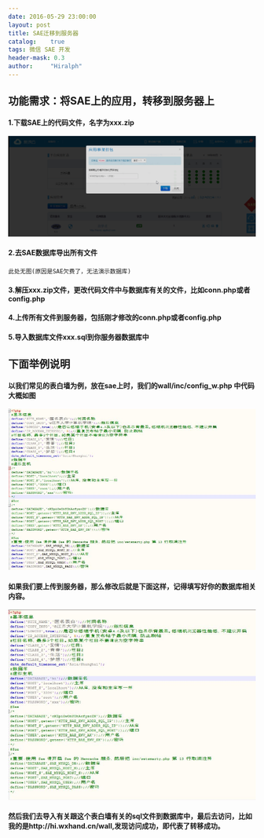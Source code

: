 ```yaml
---
date: 2016-05-29 23:00:00
layout: post
title: SAE迁移到服务器
catalog:    true
tags: 微信 SAE 开发
header-mask: 0.3
author:     "Hiralph"
---
```


## 功能需求：将SAE上的应用，转移到服务器上

#### 1.下载SAE上的代码文件，名字为xxx.zip
![down](/img/blog/sae.gif)

#### 2.去SAE数据库导出所有文件

```
此处无图(原因是SAE欠费了，无法演示数据库)
```
#### 3.解压xxx.zip文件，更改代码文件中与数据库有关的文件，比如conn.php或者config.php

#### 4.上传所有文件到服务器，包括刚才修改的conn.php或者config.php

#### 5.导入数据库文件xxx.sql到你服务器数据库中

## 下面举例说明

#### 以我们常见的表白墙为例，放在sae上时，我们的wall/inc/config_w.php 中代码大概如图
![config](/img/blog/saetoser1.JPG)

#### 如果我们要上传到服务器，那么修改后就是下面这样，记得填写好你的数据库相关内容。
![config](/img/blog/saetoser2.JPG)

#### 然后我们去导入有关跟这个表白墙有关的sql文件到数据库中，最后去访问，比如我的是http://hi.wxhand.cn/wall,发现访问成功，即代表了转移成功。






